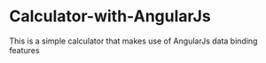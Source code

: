 # Calculator-with-AngularJs
This is a simple calculator that makes use of AngularJs data binding features 
